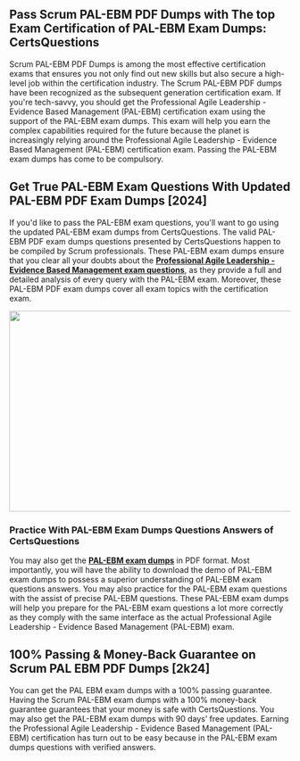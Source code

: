 <h2>Pass Scrum PAL-EBM PDF Dumps with The top Exam Certification of PAL-EBM Exam Dumps: CertsQuestions</h2>
<p>Scrum PAL-EBM PDF Dumps is among the most effective certification exams that ensures you not only find out new skills but also secure a high-level job within the certification industry. The Scrum PAL-EBM PDF dumps have been recognized as the subsequent generation certification exam. If you're tech-savvy, you should get the Professional Agile Leadership - Evidence Based Management (PAL-EBM) certification exam using the support of the PAL-EBM exam dumps. This exam will help you earn the complex capabilities required for the future because the planet is increasingly relying around the Professional Agile Leadership - Evidence Based Management (PAL-EBM) certification exam. Passing the PAL-EBM exam dumps has come to be compulsory.</p>
<h2>Get True PAL-EBM Exam Questions With Updated PAL-EBM PDF Exam Dumps [2024]</h2>
<p>If you'd like to pass the PAL-EBM exam questions, you'll want to go using the updated PAL-EBM exam dumps from CertsQuestions. The valid PAL-EBM PDF exam dumps questions presented by CertsQuestions happen to be compiled by Scrum professionals. These PAL-EBM exam dumps ensure that you clear all your doubts about the <strong><a href="https://www.certsquestions.com/professional-agile-leadership---evidence-based-management-certification.html">Professional Agile Leadership - Evidence Based Management exam questions</a></strong>, as they provide a full and detailed analysis of every query with the PAL-EBM exam. Moreover, these PAL-EBM PDF exam dumps cover all exam topics with the certification exam.</p>
<p><img style="display: block; margin-left: auto; margin-right: auto;" src="https://i.imgur.com/53zZ4Bb.png" alt="" width="720" height="360" /></p>
<h3>Practice With PAL-EBM Exam Dumps Questions Answers of CertsQuestions</h3>
<p>You may also get the <a href="https://www.certsquestions.com/PAL-EBM-pdf-dumps.html"><strong>PAL-EBM exam dumps</strong></a> in PDF format. Most importantly, you will have the ability to download the demo of PAL-EBM exam dumps to possess a superior understanding of PAL-EBM exam questions answers. You may also practice for the PAL-EBM exam questions with the assist of precise PAL-EBM questions. These PAL-EBM exam dumps will help you prepare for the PAL-EBM exam questions a lot more correctly as they comply with the same interface as the actual Professional Agile Leadership - Evidence Based Management (PAL-EBM) exam.</p>
<h2>100% Passing &amp; Money-Back Guarantee on Scrum PAL EBM PDF Dumps [2k24]</h2>
<p>You can get the PAL EBM exam dumps with a 100% passing guarantee. Having the Scrum PAL-EBM exam dumps with a 100% money-back guarantee guarantees that your money is safe with CertsQuestions. You may also get the PAL-EBM exam dumps with 90 days&rsquo; free updates. Earning the Professional Agile Leadership - Evidence Based Management (PAL-EBM) certification has turn out to be easy because in the PAL-EBM exam dumps questions with verified answers.</p>
